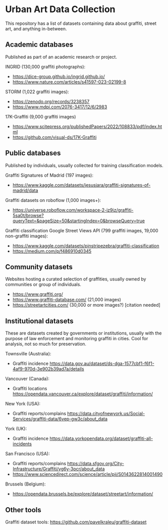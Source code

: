#   Urban Art Data Collection

This repository has a list of datasets containing data about graffiti, street art, and anything in-between.

## Academic databases
Published as part of an academic research or project.

INGRID (130,000 graffiti photographs):
  - https://dice-group.github.io/ingrid.github.io/
  - https://www.nature.com/articles/s41597-023-02199-8

STORM (1,022 graffiti images):
  - https://zenodo.org/records/3238357
  - https://www.mdpi.com/2076-3417/12/6/2983

17K-Graffiti (9,000 graffiti images)
  - https://www.scitepress.org/publishedPapers/2022/108833/pdf/index.html
  - https://github.com/visual-ds/17K-Graffiti

## Public databases
Published by individuals, usually collected for training classification models.

Graffiti Signatures of Madrid (197 images):
  - https://www.kaggle.com/datasets/jesusjara/graffiti-signatures-of-madrid/data

Graffiti datasets on roboflow (1,000 images+):
  - https://universe.roboflow.com/workspace-2-iz9jz/graffiti-5sa0t/browse?queryText=&pageSize=50&startingIndex=0&browseQuery=true

Graffiti classification Google Street Views API (799 graffiti images, 19,000 non-graffiti images):
  - https://www.kaggle.com/datasets/pinstripezebra/graffiti-classification
  - https://medium.com/p/f486910d0345

## Community datasets
Websites hosting a curated selection of graffities, usually owned by communities or group of individuals.

- https://www.graffiti.org/
- https://www.graffiti-database.com/ (21,000 images)
- https://streetartcities.com/ (30,000 or more images?) [citation needed]

## Institutional datasets
These are datasets created by governments or institutions, usually with the purpose of law enforcement and monitoring graffiti in cities.
Cool for analysis, not so much for preservation.

Townsville (Australia):
  - Graffiti incidence https://data.gov.au/dataset/ds-dga-1577cbf1-f6f1-4af9-970d-3e902b39ad7a/details

Vancouver (Canada):
  - Graffiti locations https://opendata.vancouver.ca/explore/dataset/graffiti/information/

New York (USA):
  - Graffiti reports/complains https://data.cityofnewyork.us/Social-Services/graffiti-data/6vep-gw3c/about_data

York (UK):
  - Graffiti incidence https://data.yorkopendata.org/dataset/graffiti-all-incidents

San Francisco (USA):
  - Graffiti reports/complains https://data.sfgov.org/City-Infrastructure/Graffiti/vg6y-3pcr/about_data
  - https://www.sciencedirect.com/science/article/pii/S0143622814001490

Brussels (Belgium):
  - https://opendata.brussels.be/explore/dataset/streetart/information/

## Other tools

Graffiti dataset tools: https://github.com/pavelkraleu/graffiti-dataset
